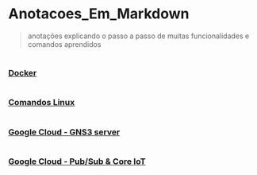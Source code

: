 # Anotacoes_Em_Markdown

> anotações explicando o passo a passo de muitas funcionalidades e comandos aprendidos

#

### [Docker](docker)

#

### [Comandos Linux](comandos-linux)

#

### [Google Cloud - GNS3 server](gce-gns3server)

#

### [Google Cloud - Pub/Sub & Core IoT](gce-pubsub-coreiot)

